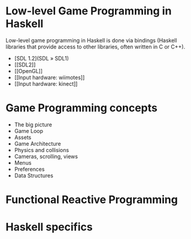 # Low-level Game Programming in Haskell

Low-level game programming in Haskell is done via bindings (Haskell
libraries that provide access to other libraries, often written in
C or C++). 

* [SDL 1.2](SDL » SDL1)
* [[SDL2]]
* [[OpenGL]]
* [[Input hardware: wiimotes]]
* [[Input hardware: kinect]]

# Game Programming concepts

* The big picture
* Game Loop
* Assets
* Game Architecture
* Physics and collisions
* Cameras, scrolling, views
* Menus
* Preferences
* Data Structures

# Functional Reactive Programming

# Haskell specifics

# 
